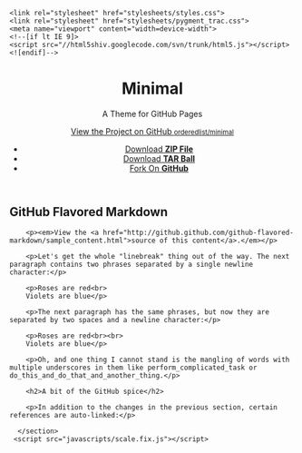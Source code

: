 <!doctype html>
<html>
  <head>
    <meta charset="utf-8">
    <meta http-equiv="X-UA-Compatible" content="chrome=1">
    <title>Minimal by Steve Smith</title>

    <link rel="stylesheet" href="stylesheets/styles.css">
    <link rel="stylesheet" href="stylesheets/pygment_trac.css">
    <meta name="viewport" content="width=device-width">
    <!--[if lt IE 9]>
    <script src="//html5shiv.googlecode.com/svn/trunk/html5.js"></script>
    <![endif]-->
  </head>
  <body>
    <div class="wrapper">
      <header>
        <h1>Minimal</h1>
        <p>A Theme for GitHub Pages</p>
        <p class="view"><a href="http://github.com/orderedlist/minimal">View the Project on GitHub <small>orderedlist/minimal</small></a></p>
        <ul>
          <li><a href="https://github.com/orderedlist/minimal/zipball/master">Download <strong>ZIP File</strong></a></li>
          <li><a href="https://github.com/orderedlist/minimal/tarball/master">Download <strong>TAR Ball</strong></a></li>
          <li><a href="http://github.com/orderedlist/minimal">Fork On <strong>GitHub</strong></a></li>
        </ul>
      </header>
      <section>
        <h1>GitHub Flavored Markdown</h1>

        <p><em>View the <a href="http://github.github.com/github-flavored-markdown/sample_content.html">source of this content</a>.</em></p>

        <p>Let's get the whole "linebreak" thing out of the way. The next paragraph contains two phrases separated by a single newline character:</p>

        <p>Roses are red<br>
        Violets are blue</p>

        <p>The next paragraph has the same phrases, but now they are separated by two spaces and a newline character:</p>

        <p>Roses are red<br><br>
        Violets are blue</p>

        <p>Oh, and one thing I cannot stand is the mangling of words with multiple underscores in them like perform_complicated_task or do_this_and_do_that_and_another_thing.</p>

        <h2>A bit of the GitHub spice</h2>

        <p>In addition to the changes in the previous section, certain references are auto-linked:</p>

      </section>
     <script src="javascripts/scale.fix.js"></script>
  </body>
</html>
